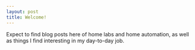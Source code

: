 ```yaml
---
layout: post
title: Welcome!
---
```


Expect to find blog posts here of home labs and home automation, as well as things I find interesting in my day-to-day job.


